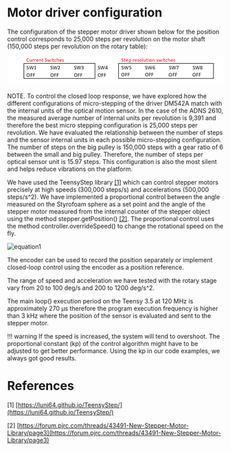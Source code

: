 # Motor driver configuration

The configuration of the stepper motor driver shown below for the position control corresponds to 25,000 steps per revolution on the motor shaft (150,000 steps per revolution on the rotary table):

![Figure1](img/switches.png)

NOTE. To control the closed loop response, we have explored how the different configurations of micro-stepping of the driver DM542A match with the internal units of the optical motion sensor. In the case of the ADNS 2610, the measured average number of internal units per revolution is 9,391 and therefore the best micro stepping configuration is 25,000 steps per revolution.
We have evaluated the relationship between the number of steps and the sensor internal units in each possible micro-stepping configuration. The number of steps on the big pulley is 150,000 steps with a gear ratio of 6 between the small and big pulley. Therefore, the number of steps per optical sensor unit is 15.97 steps. This configuration is also the most silent and helps reduce vibrations on the platform. 

We have used the TeensyStep library [[1]](#references) which can control stepper motors precisely at high speeds (300,000 steps/s) and accelerations (500,000 steps/s^2). We have implemented a proportional control between the angle measured on the Styrofoam sphere as a set point and the angle of the stepper motor measured from the internal counter of the stepper object using the method stepper.getPosition() [[2]](#references). The proportional control uses the method controller.overrideSpeed() to change the rotational speed on the fly.

![equation1](https://latex.codecogs.com/gif.download?delta%20%3D%20%28setpoint%20-%20stepper.getPosition%28%29%29%20*%20%28%5Cfrac%7Bkp%7D%7BP_%7Binterval%7D%7D%29)

The encoder can be used to record the position separately or implement closed-loop control using the encoder as a position reference.

The range of speed and acceleration we have tested with the rotary stage vary from 20 to 100 deg/s and 200 to 1200 deg/s^2.

The main loop() execution period on the Teensy 3.5 at 120 MHz is approximately 270 µs therefore the program execution frequency is higher than 3 kHz where the position of the sensor is evaluated and sent to the stepper motor.

!!! warning
    If the speed is increased, the system will tend to overshoot. The proportional constant (kp) of the control algorithm might have to be adjusted to get better performance. Using the kp in our code examples, we always got good results.

# References

[1] [https://luni64.github.io/TeensyStep/](https://luni64.github.io/TeensyStep/)

[2] [https://forum.pjrc.com/threads/43491-New-Stepper-Motor-Library/page3](https://forum.pjrc.com/threads/43491-New-Stepper-Motor-Library/page3)